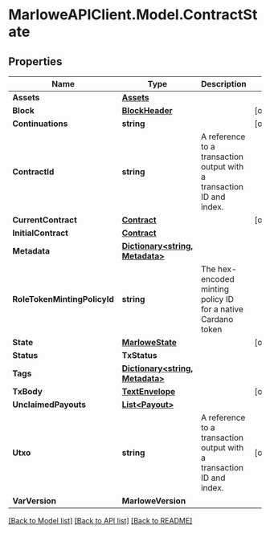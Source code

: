 # MarloweAPIClient.Model.ContractState

## Properties

Name | Type | Description | Notes
------------ | ------------- | ------------- | -------------
**Assets** | [**Assets**](Assets.md) |  | 
**Block** | [**BlockHeader**](BlockHeader.md) |  | [optional] 
**Continuations** | **string** |  | [optional] 
**ContractId** | **string** | A reference to a transaction output with a transaction ID and index. | 
**CurrentContract** | [**Contract**](Contract.md) |  | [optional] 
**InitialContract** | [**Contract**](Contract.md) |  | 
**Metadata** | [**Dictionary&lt;string, Metadata&gt;**](Metadata.md) |  | 
**RoleTokenMintingPolicyId** | **string** | The hex-encoded minting policy ID for a native Cardano token | 
**State** | [**MarloweState**](MarloweState.md) |  | [optional] 
**Status** | **TxStatus** |  | 
**Tags** | [**Dictionary&lt;string, Metadata&gt;**](Metadata.md) |  | 
**TxBody** | [**TextEnvelope**](TextEnvelope.md) |  | [optional] 
**UnclaimedPayouts** | [**List&lt;Payout&gt;**](Payout.md) |  | 
**Utxo** | **string** | A reference to a transaction output with a transaction ID and index. | [optional] 
**VarVersion** | **MarloweVersion** |  | 

[[Back to Model list]](../README.md#documentation-for-models) [[Back to API list]](../README.md#documentation-for-api-endpoints) [[Back to README]](../README.md)

